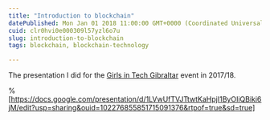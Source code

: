 ```yaml
---
title: "Introduction to blockchain"
datePublished: Mon Jan 01 2018 11:00:00 GMT+0000 (Coordinated Universal Time)
cuid: clr0hvi0e000309l57yzl6o7u
slug: introduction-to-blockchain
tags: blockchain, blockchain-technology

---
```


The presentation I did for the [Girls in Tech Gibraltar](https://girlsintech.org) event in 2017/18.

%[https://docs.google.com/presentation/d/1LVwUfTVJTtwtKaHpjI1ByOIiQBiki6jM/edit?usp=sharing&ouid=102276855851715091376&rtpof=true&sd=true]